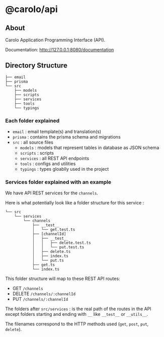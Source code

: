 # @carolo/api

## About

Carolo Application Programming Interface (API).

Documentation: <http://127.0.0.1:8080/documentation>

## Directory Structure

```text
├── email
├── prisma
└── src
    ├── models
    ├── scripts
    ├── services
    ├── tools
    └── typings
```

### Each folder explained

- `email` : email template(s) and translation(s)
- `prisma` : contains the prisma schema and migrations
- `src` : all source files
  - `models` : models that represent tables in database as JSON schema
  - `scripts` : scripts
  - `services` : all REST API endpoints
  - `tools` : configs and utilities
  - `typings` : types gloablly used in the project

### Services folder explained with an example

We have API REST services for the `channels`.

Here is what potentially look like a folder structure for this service :

```text
└── src
    └── services
        └── channels
            ├── __test__
            │   └── get.test.ts
            ├── [channelId]
            │   ├── __test__
            │   │   ├── delete.test.ts
            │   │   └── put.test.ts
            │   ├── delete.ts
            │   ├── index.ts
            │   └── put.ts
            ├── get.ts
            └── index.ts
```

This folder structure will map to these REST API routes:

- GET `/channels`
- DELETE `/channels/:channelId`
- PUT `/channels/:channelId`

The folders after `src/services` : is the real path of the routes in the API except
folders starting and ending with `__` like `__test__` or `__utils__`.

The filenames correspond to the HTTP methods used (`get`, `post`, `put`, `delete`).

